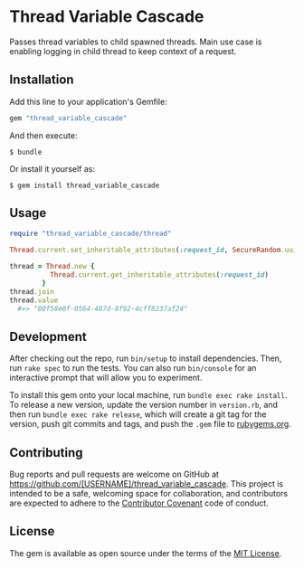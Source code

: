 # Thread Variable Cascade

Passes thread variables to child spawned threads. Main use case is enabling logging in child thread to keep context of a request.

## Installation

Add this line to your application's Gemfile:

```ruby
gem "thread_variable_cascade"
```

And then execute:

    $ bundle

Or install it yourself as:

    $ gem install thread_variable_cascade

## Usage

```ruby
require "thread_variable_cascade/thread"

Thread.current.set_inheritable_attributes(:request_id, SecureRandom.uuid)

thread = Thread.new {
          Thread.current.get_inheritable_attributes(:request_id)
        }
thread.join
thread.value
  #=> "80f58e0f-0564-487d-8f92-4cff8237af24"
```

## Development

After checking out the repo, run `bin/setup` to install dependencies. Then, run `rake spec` to run the tests. You can also run `bin/console` for an interactive prompt that will allow you to experiment.

To install this gem onto your local machine, run `bundle exec rake install`. To release a new version, update the version number in `version.rb`, and then run `bundle exec rake release`, which will create a git tag for the version, push git commits and tags, and push the `.gem` file to [rubygems.org](https://rubygems.org).

## Contributing

Bug reports and pull requests are welcome on GitHub at https://github.com/[USERNAME]/thread_variable_cascade. This project is intended to be a safe, welcoming space for collaboration, and contributors are expected to adhere to the [Contributor Covenant](contributor-covenant.org) code of conduct.


## License

The gem is available as open source under the terms of the [MIT License](http://opensource.org/licenses/MIT).

